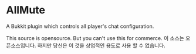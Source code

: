 AllMute
=======

A Bukkit plugin which controls all player's chat configuration.

This source is opensource. But you can't use this for commerce.
이 소스는 오픈소스입니다. 하지만 당신은 이 것을 상업적인 용도로 사용 할 수 없습니다.